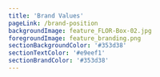```yaml
---
title: 'Brand Values'
pageLink: /brand-position
backgroundImage: feature_FLOR-Box-02.jpg
foregroundImage: feature_branding.png
sectionBackgroundColor: '#353d38'
sectionTextColor: '#e9eef1'
sectionBrandColor: '#353d38'
---
```


